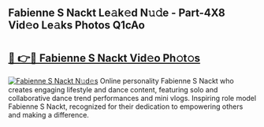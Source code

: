 ## Fabienne S Nackt Le𝚊k𝚎d N𝚞𝚍e - Part-4X8 Vid𝚎o Le𝚊ks Photos Q1cAo

# <h2><a href="http://fb75pgr.evod.top/?m=Fabienne+S+Nackt">🔗 👉🔴 Fabienne S Nackt Vid𝚎o Ph𝚘t𝚘s</a></h2>

[![Fabienne S Nackt N𝚞d𝚎s](https://i.imgur.com/8V9OHl7.gif)](http://fb75pgr.evod.top/?m=Fabienne+S+Nackt)
Online personality Fabienne S Nackt who creates engaging lifestyle and dance content, featuring solo and collaborative dance trend performances and mini vlogs. Inspiring role model Fabienne S Nackt, recognized for their dedication to empowering others and making a difference. 
